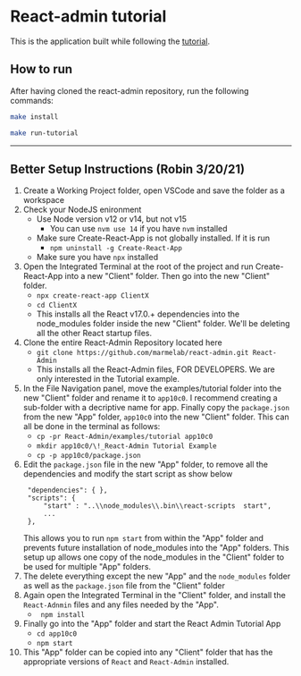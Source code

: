 # React-admin tutorial

This is the application built while following the [tutorial](https://marmelab.com/react-admin/Tutorial.html).

## How to run

After having cloned the react-admin repository, run the following commands:

```sh
make install

make run-tutorial
```
<hr>

## Better Setup Instructions (Robin 3/20/21)

1. Create a Working Project folder, open VSCode and save the folder as a workspace
2. Check your NodeJS enironment
   - Use Node version v12 or v14, but not v15
     - You can use `nvm use 14` if you have `nvm` installed 
   - Make sure Create-React-App is not globally installed.  If it is run   
     - `npm uninstall -g Create-React-App` 
   - Make sure you have `npx` installed 
3. Open the Integrated Terminal at the root of the project and run Create-React-App into a new "Client" folder.  Then go into the new "Client" folder. 
   - `npx create-react-app ClientX` 
   - `cd ClientX`     
   - This installs all the React v17.0.+ dependencies into the node_modules folder inside the new "Client" folder.  We'll be deleting all the other React startup files.
4. Clone the entire React-Admin Repository located here  
   - `git clone https://github.com/marmelab/react-admin.git React-Admin`
   - This installs all the React-Admin files, FOR DEVELOPERS. We are only interested in the Tutorial example.
5. In the File Navigation panel, move the examples/tutorial folder into the new "Client" folder and rename it to `app10c0`.  I recommend creating a sub-folder with a decriptive name for app.  Finally copy the `package.json` from the new "App" folder, `app10c0` into the new "Client" folder. This can all be done in the terminal as follows: 
   - `cp -pr React-Admin/examples/tutorial app10c0`
   - `mkdir app10c0/\!_React-Admin Tutorial Example`  
   - `cp -p app10c0/package.json` 
6. Edit the `package.json` file in the new "App" folder, to remove all the dependencies and modify the start script as show below
   ``` 
    "dependencies": { },
    "scripts": {
        "start" : "..\\node_modules\\.bin\\react-scripts  start",
        ... 
    }, 
   ```
   This allows you to run `npm start` from within the "App" folder and prevents  future installation of node_modules into the "App" folders.  This setup up allows one copy of the node_modules in the "Client" folder to be used for multiple "App" folders. 
7. The delete everything except the new "App" and the `node_modules` folder as well as the `package.json` file from the "Client" folder
8. Again open the Integrated Terminal in the "Client" folder, and install the `React-Adnmin` files and any files needed by the "App". 
   - ` npm install`
9. Finally go into the "App" folder and start the React Admin Tutorial App
   - `cd app10c0`
   - `npm start`
10. This "App" folder can be copied into any "Client" folder that has the appropriate versions of `React` and `React-Admin` installed.    

